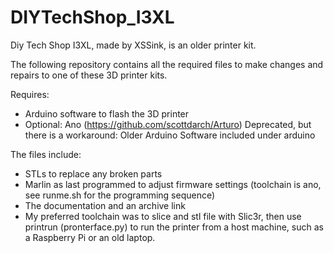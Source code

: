 # DIYTechShop_I3XL
Diy Tech Shop I3XL, made by XSSink, is an older printer kit.

The following repository contains all the required files to make changes and
repairs to one of these 3D printer kits.

Requires:
* Arduino software to flash the 3D printer
* Optional: Ano (https://github.com/scottdarch/Arturo) Deprecated, but there is a
  workaround: Older Arduino Software included under arduino


The files include:
* STLs to replace any broken parts
* Marlin as last programmed to adjust firmware settings (toolchain is ano, see runme.sh for the
  programming sequence)
* The documentation and an archive link
* My preferred toolchain was to slice and stl file with Slic3r, then use printrun
  (pronterface.py) to run the printer from a host machine, such as a Raspberry
Pi or an old laptop.
